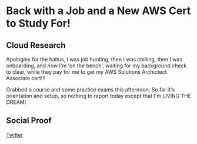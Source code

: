 # Back with a Job and a New AWS Cert to Study For!

## Cloud Research

Apologies for the haitus, I was job hunting, then I was chilling, then I was onboarding, and _now_ I'm 'on the bench', waiting for my background check to clear, while they pay for me to get my AWS Solutions Archictect Associate cert!!! 

Grabbed a course and some practice exams this afternoon. So far it's orientation and setup, so nothing to report today except that I'm LIVING THE DREAM!

## Social Proof

[Twitter](https://twitter.com/_notwaving/status/1372959183637676032?s=20)

